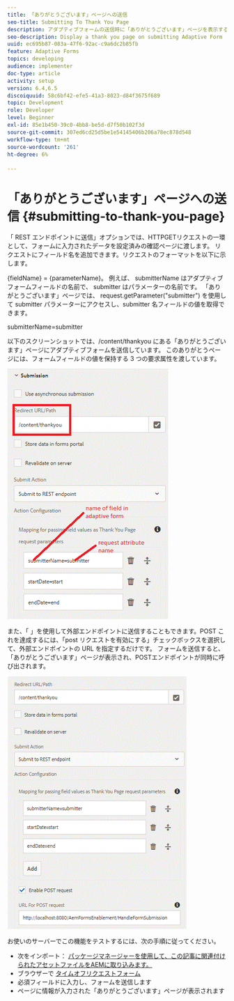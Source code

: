 ```yaml
---
title: 「ありがとうございます」ページへの送信
seo-title: Submitting To Thank You Page
description: アダプティブフォームの送信時に「ありがとうございます」ページを表示する
seo-description: Display a thank you page on submitting Adaptive Form
uuid: ec695b87-083a-47f6-92ac-c9a6dc2b85fb
feature: Adaptive Forms
topics: developing
audience: implementer
doc-type: article
activity: setup
version: 6.4,6.5
discoiquuid: 58c6bf42-efe5-41a3-8023-d84f3675f689
topic: Development
role: Developer
level: Beginner
exl-id: 85e1b450-39c0-4bb8-be5d-d7f50b102f3d
source-git-commit: 307ed6cd25d5be1e54145406b206a78ec878d548
workflow-type: tm+mt
source-wordcount: '261'
ht-degree: 6%

---
```


# 「ありがとうございます」ページへの送信 {#submitting-to-thank-you-page}

「 REST エンドポイントに送信」オプションでは、HTTPGETリクエストの一環として、フォームに入力されたデータを設定済みの確認ページに渡します。 リクエストにフィールド名を追加できます。リクエストのフォーマットを以下に示します。

\{fieldName\} = \{parameterName\}。 例えば、 submitterName はアダプティブフォームフィールドの名前で、 submitter はパラメーターの名前です。 「ありがとうございます」ページでは、 request.getParameter(&quot;submitter&quot;) を使用して submitter パラメーターにアクセスし、submitter 名フィールドの値を取得できます。

submitterName=submitter

以下のスクリーンショットでは、/content/thankyou にある「ありがとうございます」ページにアダプティブフォームを送信しています。 このありがとうページには、フォームフィールドの値を保持する 3 つの要求属性を渡しています。

![ありがとう](assets/thankyoupage.gif)

また、「 」を使用して外部エンドポイントに送信することもできます。POST これを達成するには、「post リクエストを有効にする」チェックボックスを選択して、外部エンドポイントの URL を指定するだけです。 フォームを送信すると、「ありがとうございます」ページが表示され、POSTエンドポイントが同時に呼び出されます。

![キャプチャ](assets/capture.gif)


お使いのサーバーでこの機能をテストするには、次の手順に従ってください。

* 次をインポート： [パッケージマネージャーを使用して、この記事に関連付けられたアセットファイルをAEMに取り込みます。](assets/submittingtorestendpoint.zip)
* ブラウザーで [タイムオフリクエストフォーム](http://localhost:4502/content/dam/formsanddocuments/helpx/timeoffrequestform/jcr:content?wcmmode=disabled)
* 必須フィールドに入力し、フォームを送信します
* ページに情報が入力された「ありがとうございます」ページが表示されます
